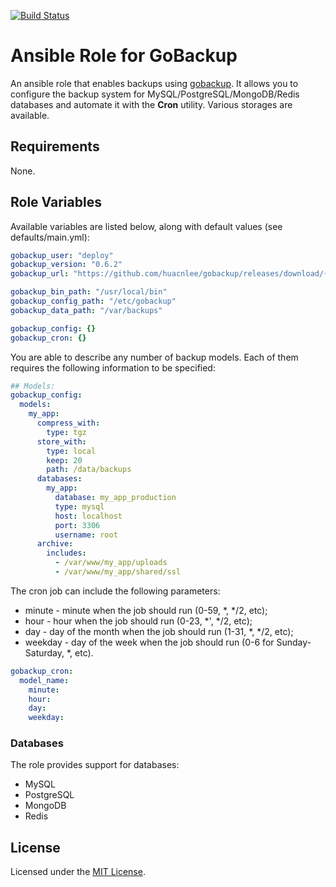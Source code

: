 [![Build Status](https://travis-ci.org/cimon-io/ansible-role-gobackup.svg?branch=master)](https://travis-ci.org/cimon-io/ansible-role-gobackup)

# Ansible Role for GoBackup

An ansible role that enables backups using [gobackup](https://gobackup.github.io/). It allows you to configure the backup system for MySQL/PostgreSQL/MongoDB/Redis databases and automate it with the **Cron** utility. Various storages are available.

## Requirements

None.

## Role Variables

Available variables are listed below, along with default values (see defaults/main.yml):

```yaml
gobackup_user: "deploy"
gobackup_version: "0.6.2"
gobackup_url: "https://github.com/huacnlee/gobackup/releases/download/{{ gobackup_version }}/gobackup-linux-amd64.tar.gz"

gobackup_bin_path: "/usr/local/bin"
gobackup_config_path: "/etc/gobackup"
gobackup_data_path: "/var/backups"

gobackup_config: {}
gobackup_cron: {}
```

You are able to describe any number of backup models. Each of them requires the following information to be specified:

```yaml
## Models:
gobackup_config:
  models:
    my_app:
      compress_with:
        type: tgz
      store_with:
        type: local
        keep: 20
        path: /data/backups
      databases:
        my_app:
          database: my_app_production
          type: mysql
          host: localhost
          port: 3306
          username: root
      archive:
        includes:
          - /var/www/my_app/uploads
          - /var/www/my_app/shared/ssl
```

The cron job can include the following parameters:
- minute - minute when the job should run (0-59, \*, \*/2, etc);
- hour - hour when the job should run (0-23, \*', \*/2, etc);
- day - day of the month when the job should run (1-31, \*, \*/2, etc);
- weekday - day of the week when the job should run (0-6 for Sunday-Saturday, \*, etc).

```yaml
gobackup_cron:
  model_name:
    minute:
    hour:
    day:
    weekday:
```

### Databases

The role provides support for databases:
- MySQL
- PostgreSQL
- MongoDB
- Redis

## License

Licensed under the [MIT License](https://opensource.org/licenses/MIT).
